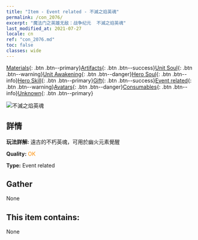 ```yaml
---
title: "Item - Event related - 不滅之焰英魂"
permalink: /con_2076/
excerpt: "魔法门之英雄无敌：战争纪元  不滅之焰英魂"
last_modified_at: 2021-07-27
locale: cn
ref: "con_2076.md"
toc: false
classes: wide
---
```

 [Materials](/ItemsCN/){: .btn .btn--primary}[Artifacts](/ItemsCN/Artifacts/){: .btn .btn--success}[Unit Soul](/ItemsCN/UnitSoul/){: .btn .btn--warning}[Unit Awakening](/ItemsCN/UnitAwakening/){: .btn .btn--danger}[Hero Soul](/ItemsCN/HeroSoul/){: .btn .btn--info}[Hero Skill](/ItemsCN/HeroSkill/){: .btn .btn--primary}[Gift](/ItemsCN/Gift/){: .btn .btn--success}[Event related](/ItemsCN/Events/){: .btn .btn--warning}[Avatars](/ItemsCN/Avatars/){: .btn .btn--danger}[Consumables](/ItemsCN/Consumables/){: .btn .btn--info}[Unknown](/ItemsCN/Unknown/){: .btn .btn--primary}

 ![不滅之焰英魂](/images/t/juexing_904.png)

## 詳情
 **玩法詳解:** 遠古的不朽英魂，可用於幽火元素覺醒

 **Quality:** <span style="color: #FF8C00">OK</span>

 **Type:** Event related

## Gather

  None

## This item contains:

  None

